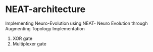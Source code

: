 # NEAT-architecture
Implementing Neuro-Evolution using
NEAT- Neuro Evolution through Augmenting Topology
Implementation
1. XOR gate 
2. Multiplexer gate 

